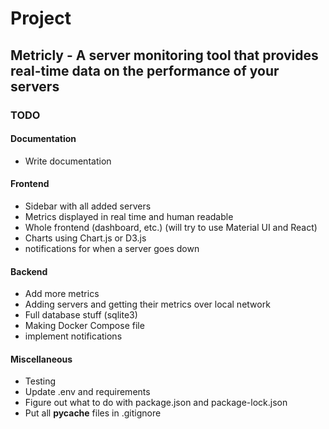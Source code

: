 # Project

## Metricly - A server monitoring tool that provides real-time data on the performance of your servers

### TODO

#### Documentation

- Write documentation

#### Frontend

- Sidebar with all added servers
- Metrics displayed in real time and human readable
- Whole frontend (dashboard, etc.) (will try to use Material UI and React)
- Charts using Chart.js or D3.js
- notifications for when a server goes down

#### Backend

- Add more metrics
- Adding servers and getting their metrics over local network
- Full database stuff (sqlite3)
- Making Docker Compose file
- implement notifications

#### Miscellaneous

- Testing
- Update .env and requirements
- Figure out what to do with package.json and package-lock.json
- Put all __pycache__ files in .gitignore
